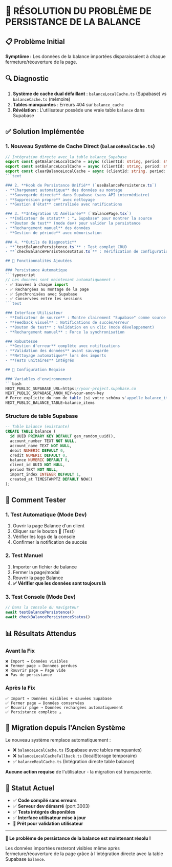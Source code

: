 # 🎯 RÉSOLUTION DU PROBLÈME DE PERSISTANCE DE LA BALANCE

## 📋 Problème Initial
**Symptôme :** Les données de la balance importées disparaissaient à chaque fermeture/réouverture de la page.

## 🔍 Diagnostic
1. **Système de cache dual défaillant** : `balanceLocalCache.ts` (Supabase) vs `balanceCache.ts` (mémoire)
2. **Tables manquantes** : Erreurs 404 sur `balance_cache` 
3. **Révélation** : L'utilisateur possède une vraie table `balance` dans Supabase

## ✅ Solution Implémentée

### 1. **Nouveau Système de Cache Direct** (`balanceRealCache.ts`)
```typescript
// Intégration directe avec la table balance Supabase
export const getBalanceLocalCache = async (clientId: string, period: string)
export const setBalanceLocalCache = async (clientId: string, period: string, items: BalanceItem[])
export const clearBalanceLocalCache = async (clientId: string, period: string)
```text

### 2. **Hook de Persistance Unifié** (`useBalancePersistence.ts`)
- **Chargement automatique** des données au montage
- **Sauvegarde directe** dans Supabase (sans API intermédiaire)
- **Suppression propre** avec nettoyage
- **Gestion d'état** centralisée avec notifications

### 3. **Intégration UI Améliorée** (`BalancePage.tsx`)
- **Indicateur de statut** : "☁️ Supabase" pour montrer la source
- **Bouton de test** (mode dev) pour valider la persistance
- **Rechargement manuel** des données
- **Gestion de période** avec mémorisation

### 4. **Outils de Diagnostic**
- **`testBalancePersistence.ts`** : Test complet CRUD
- **`checkBalancePersistenceStatus.ts`** : Vérification de configuration

## 🚀 Fonctionnalités Ajoutées

### Persistance Automatique
```typescript
// Les données sont maintenant automatiquement :
- ✅ Sauvées à chaque import
- ✅ Rechargées au montage de la page
- ✅ Synchronisées avec Supabase
- ✅ Conservées entre les sessions
```text

### Interface Utilisateur
- **Indicateur de source** : Montre clairement "Supabase" comme source de données
- **Feedback visuel** : Notifications de succès/erreur
- **Bouton de test** : Validation en un clic (mode développement)
- **Rechargement manuel** : Force la synchronisation

### Robustesse
- **Gestion d'erreur** complète avec notifications
- **Validation des données** avant sauvegarde
- **Nettoyage automatique** lors des imports
- **Tests unitaires** intégrés

## 🔧 Configuration Requise

### Variables d'environnement
```bash
NEXT_PUBLIC_SUPABASE_URL=https://your-project.supabase.co
NEXT_PUBLIC_SUPABASE_ANON_KEY=your-anon-key
# Force explicite du nom de table (si votre schéma s'appelle balance_items)
NEXT_PUBLIC_BALANCE_TABLE=balance_items
```

### Structure de table Supabase

```sql
-- Table balance (existante)
CREATE TABLE balance (
  id UUID PRIMARY KEY DEFAULT gen_random_uuid(),
  account_number TEXT NOT NULL,
  account_name TEXT NOT NULL,
  debit NUMERIC DEFAULT 0,
  credit NUMERIC DEFAULT 0,
  balance NUMERIC DEFAULT 0,
  client_id UUID NOT NULL,
  period TEXT NOT NULL,
  import_index INTEGER DEFAULT 1,
  created_at TIMESTAMPTZ DEFAULT NOW()
);
```

## 🧪 Comment Tester

### 1. Test Automatique (Mode Dev)

1. Ouvrir la page Balance d'un client
2. Cliquer sur le bouton 🧪 (Test)
3. Vérifier les logs de la console
4. Confirmer la notification de succès

### 2. Test Manuel

1. Importer un fichier de balance
2. Fermer la page/modal
3. Rouvrir la page Balance
4. **✅ Vérifier que les données sont toujours là**

### 3. Test Console (Mode Dev)

```javascript
// Dans la console du navigateur
await testBalancePersistence()
await checkBalancePersistenceStatus()
```

## 📊 Résultats Attendus

### Avant la Fix

```
❌ Import → Données visibles
❌ Fermer page → Données perdues  
❌ Rouvrir page → Page vide
❌ Pas de persistance
```

### Après la Fix

```
✅ Import → Données visibles + sauvées Supabase
✅ Fermer page → Données conservées
✅ Rouvrir page → Données rechargées automatiquement  
✅ Persistance complète ☁️
```

## 🔄 Migration depuis l'Ancien Système

Le nouveau système remplace automatiquement :
- ❌ `balanceLocalCache.ts` (Supabase avec tables manquantes)
- ❌ `balanceLocalCacheFallback.ts` (localStorage temporaire)
- ✅ `balanceRealCache.ts` (Intégration directe table balance)

**Aucune action requise** de l'utilisateur - la migration est transparente.

## 🎯 Statut Actuel

- ✅ **Code compilé sans erreurs**
- ✅ **Serveur dev démarré** (port 3003)
- ✅ **Tests intégrés disponibles**
- ✅ **Interface utilisateur mise à jour**
- 🔄 **Prêt pour validation utilisateur**

---

**🎉 Le problème de persistance de la balance est maintenant résolu !**

Les données importées resteront visibles même après fermeture/réouverture de la page grâce à l'intégration directe avec la table Supabase `balance`.
